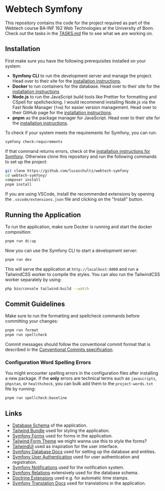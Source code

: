 # Webtech Symfony

This repository contains the code for the project required as part of the
Webtech course BA-INF 162 Web Technologies at the University of Bonn. Check out
the tasks in the [TASKS.md](TASKS.md) file to see what we are working on.

## Installation

First make sure you have the following prerequisites installed on your system:

- **Symfony CLI** to run the development server and manage the project. Head
  over to their site for the
  [installation instructions](https://symfony.com/download).
- **Docker** to run containers for the database. Head over to their site for the
  [installation instructions](https://docs.docker.com/engine/install/)
- **Node.js** to run the JavaScript build tools like Prettier for formatting and
  CSpell for spellchecking. I would recommend installing Node.js via the Fast
  Node Manager (`fnm`) for easier version management. Head over to their GitHub
  page for the
  [installation instructions](https://github.com/Schniz/fnm?tab=readme-ov-file#installation).
- **pnpm** as the package manager for JavaScript. Head over to their site for
  the [installation instructions](https://pnpm.io/installation).

To check if your system meets the requirements for Symfony, you can run:

```bash
symfony check:requirements
```

If that command returns errors, check ot the
[installation instructions for Symfony](https://symfony.com/doc/current/setup.html).
Otherwise clone this repository and run the following commands to set up the
project:

```bash
git clone https://github.com/lucaschultz/webtech-symfony
cd webtech-symfony/
composer install
pnpm install
```

If you are using VSCode, install the recommended extensions by opening the
`.vscode/extensions.json` file and clicking on the "Install" button.

## Running the Application

To run the application, make sure Docker is running and start the docker
composition:

```bash
pnpm run dc:up
```

Now you can use the Symfony CLI to start a development server:

```bash
pnpm run dev
```

This will serve the application at `http://localhost:8000` and run a TailwindCSS
worker to compile the styles. You can also run the TailwindCSS worker separately
by using:

```bash
php bin/console tailwind:build --watch
```

## Commit Guidelines

Make sure to run the formatting and spellcheck commands before committing your
changes:

```bash
pnpm run format
pnpm run spellcheck
```

Commit messages should follow the conventional commit format that is described
in the
[Conventional Commits specification](https://www.conventionalcommits.org/en/v1.0.0/).

### Configuration Word Spelling Errors

You might encounter spelling errors in the configuration files after installing
a new package. If the **only** errors are technical terms such as `javascripts`,
`phpstan`, or `healthcheck`, you can bulk add them to the `project-words.txt`
file by running:

```bash
pnpm run spellcheck:baseline
```

## Links

- [Database Schema](https://dbdiagram.io/d/StudiBonnTask-6883889bcca18e685cc0e682)
  of the application.
- [Tailwind Bundle](https://symfony.com/bundles/TailwindBundle/current/index.html)
  used for styling the application.
- [Symfony Forms](https://symfony.com/doc/current/forms.html) used for forms in
  the application.
- [Tailwind Form Theme](https://symfony.com/doc/current/form/tailwindcss.html)
  we might wanna use this to style the forms?
- [TailwindUI](https://tailwindcss.com/plus/ui-blocks/marketing) used as
  inspiration for the user interface.
- [Symfony Database Docs](https://symfony.com/doc/current/doctrine.html) used
  for setting up the database and entities.
- [Symfony User Authentication](https://symfony.com/doc/current/security.html#authenticating-users)
  used for user authentication and registration.
- [Symfony Notifications](https://symfony.com/doc/current/session.html#installation)
  used for the notification system.
- [Symfony Relations](https://symfony.com/doc/current/doctrine/associations.html)
  extensively used for the database schema.
- [Doctrine Extensions](https://symfony.com/bundles/StofDoctrineExtensionsBundle/current/index.html)
  used e.g. for automatic time stamps.
- [Symfony Translation Docs](https://symfony.com/doc/current/translation.html)
  used for translations in the application.
